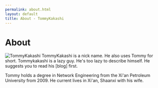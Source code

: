 ```yaml
---
permalink: about.html
layout: default
title: About - TommyKakashi
---
```

# About

<img src="http://tommykakashi.github.io/tommy/images/tommy.jpg" class="inline-left" title="TommyKakashi"/>
TommyKakashi is a nick name. He also uses Tommy for short.
Tommykakashi is a lazy guy. He's too lazy to describe himself.
He suggests you to read his [blog] first.

Tommy holds a degree in Network Engineering from the Xi'an Petroleum University from 2009.
He current lives in Xi'an, Shaanxi with his wife.

[blog]: /tommy/blog